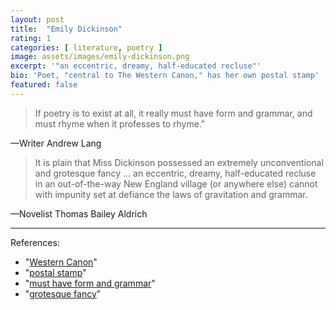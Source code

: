 ```yaml
---
layout: post
title:  "Emily Dickinson"
rating: 1
categories: [ literature, poetry ]
image: assets/images/emily-dickinson.png
excerpt: '"an eccentric, dreamy, half-educated recluse"'
bio: 'Poet, "central to The Western Canon," has her own postal stamp'
featured: false
---
```


> If poetry is to exist at all, it really must have form and grammar, and must rhyme when it professes to rhyme."

—Writer Andrew Lang

> It is plain that Miss Dickinson possessed an extremely unconventional and grotesque fancy ... an eccentric, dreamy, half-educated recluse in an out-of-the-way New England village (or anywhere else) cannot with impunity set at defiance the laws of gravitation and grammar.

—Novelist Thomas Bailey Aldrich

---

References:

- "[Western Canon](https://en.wikipedia.org/wiki/The_Western_Canon)"
- "[postal stamp](https://postalmuseum.si.edu/exhibition/women-on-stamps-part-3-literature-poets/emily-dickinson)"
- "[must have form and grammar](https://en.wikipedia.org/wiki/Emily_Dickinson#cite_ref-169)"
- "[grotesque fancy](https://en.wikipedia.org/wiki/Emily_Dickinson#cite_ref-180)"
